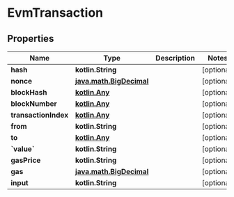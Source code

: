 
# EvmTransaction

## Properties
Name | Type | Description | Notes
------------ | ------------- | ------------- | -------------
**hash** | **kotlin.String** |  |  [optional]
**nonce** | [**java.math.BigDecimal**](java.math.BigDecimal.md) |  |  [optional]
**blockHash** | [**kotlin.Any**](.md) |  |  [optional]
**blockNumber** | [**kotlin.Any**](.md) |  |  [optional]
**transactionIndex** | [**kotlin.Any**](.md) |  |  [optional]
**from** | **kotlin.String** |  |  [optional]
**to** | [**kotlin.Any**](.md) |  |  [optional]
**&#x60;value&#x60;** | **kotlin.String** |  |  [optional]
**gasPrice** | **kotlin.String** |  |  [optional]
**gas** | [**java.math.BigDecimal**](java.math.BigDecimal.md) |  |  [optional]
**input** | **kotlin.String** |  |  [optional]



